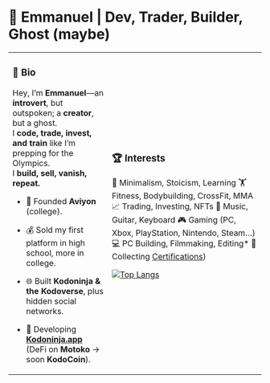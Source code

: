 # 🚀 Emmanuel | Dev, Trader, Builder, Ghost (maybe)

<table style="border-collapse: collapse;">
  <tr>
    <td style="border: none;">
      
### **👤 Bio**  
Hey, I’m **Emmanuel**—an **introvert**, but outspoken; a **creator**, but a ghost.  
I **code, trade, invest, and train** like I’m prepping for the Olympics.  
I **build, sell, vanish, repeat.**  
- 🏢 Founded **Aviyon** (college).  
- 💰 Sold my first platform in high school, more in college.  
- 🌐 Built **Kodoninja & the Kodoverse**, plus hidden social networks.  
- 🔧 Developing **[Kodoninja.app](https://kodoninja.app)** (DeFi on **Motoko** → soon **KodoCoin**).  

   </td>
   <td style="border: none;">

### **🏆 Interests**  
🧘 Minimalism, Stoicism, Learning
🏋️ Fitness, Bodybuilding, CrossFit, MMA
📈 Trading, Investing, NFTs
🎸 Music, Guitar, Keyboard
🎮 Gaming (PC, Xbox, PlayStation, Nintendo, Steam…)
💻 PC Building, Filmmaking, Editing*
📄 Collecting [Certifications](https://github.com/the-real-kodoninja/the-real-kodoninja/blob/main/CERTIFICATIONS.md))

[![Top Langs](https://github-readme-stats.vercel.app/api/top-langs/?username=the-real-kodoninja&theme=transparent&layout=compact&size_weight=0.5&hide_progress=true)](https://github.com/the-real-kodoninja)

   </td>
  </tr>
</table>
